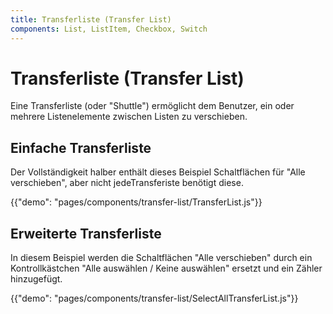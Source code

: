 ```yaml
---
title: Transferliste (Transfer List)
components: List, ListItem, Checkbox, Switch
---
```


# Transferliste (Transfer List)

<p class="description">Eine Transferliste (oder "Shuttle") ermöglicht dem Benutzer, ein oder mehrere Listenelemente zwischen Listen zu verschieben.</p>

## Einfache Transferliste

Der Vollständigkeit halber enthält dieses Beispiel Schaltflächen für "Alle verschieben", aber nicht jedeTransferiste benötigt diese.

{{"demo": "pages/components/transfer-list/TransferList.js"}}

## Erweiterte Transferliste

In diesem Beispiel werden die Schaltflächen "Alle verschieben" durch ein Kontrollkästchen "Alle auswählen / Keine auswählen" ersetzt und ein Zähler hinzugefügt.

{{"demo": "pages/components/transfer-list/SelectAllTransferList.js"}}

